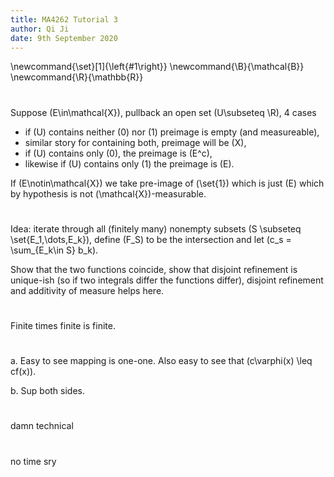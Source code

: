 ```yaml
---
title: MA4262 Tutorial 3
author: Qi Ji
date: 9th September 2020 
---
```


\newcommand{\set}[1]{\left\{#1\right\}}
\newcommand{\B}{\mathcal{B}}
\newcommand{\R}{\mathbb{R}}

#

Suppose \(E\in\mathcal{X}\), pullback an open set \(U\subseteq \R\), 4 cases

* if \(U\) contains neither \(0\) nor \(1\) preimage is empty (and measureable),
* similar story for containing both, preimage will be \(X\),
* if \(U\) contains only \(0\), the preimage is \(E^c\),
* likewise if \(U\) contains only \(1\) the preimage is \(E\).

If \(E\notin\mathcal{X}\) we take pre-image of \(\set{1}\) which is just \(E\) which by hypothesis is not \(\mathcal{X}\)-measurable.

#

Idea:
iterate through all (finitely many) nonempty subsets \(S \subseteq \set{E_1,\dots,E_k}\),
define \(F_S\) to be the intersection and let \(c_s = \sum_{E_k\in S} b_k\).

Show that the two functions coincide,
show that disjoint refinement is unique-ish (so if two integrals differ the functions differ),
disjoint refinement and additivity of measure helps here.

#

Finite times finite is finite.

#

a. Easy to see mapping is one-one. Also easy to see that \(c\varphi(x) \leq cf(x)\).

b. Sup both sides.

#

damn technical

#

no time sry
